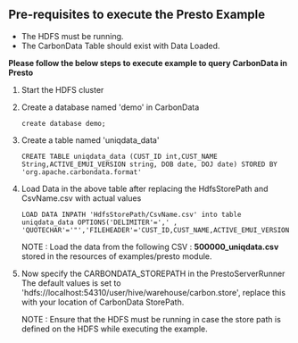 <!--
    Licensed to the Apache Software Foundation (ASF) under one
    or more contributor license agreements.  See the NOTICE file
    distributed with this work for additional information
    regarding copyright ownership.  The ASF licenses this file
    to you under the Apache License, Version 2.0 (the
    "License"); you may not use this file except in compliance
    with the License.  You may obtain a copy of the License at

      http://www.apache.org/licenses/LICENSE-2.0

    Unless required by applicable law or agreed to in writing,
    software distributed under the License is distributed on an
    "AS IS" BASIS, WITHOUT WARRANTIES OR CONDITIONS OF ANY
    KIND, either express or implied.  See the License for the
    specific language governing permissions and limitations
    under the License.
-->

## Pre-requisites to execute the Presto Example
- The HDFS must be running.
- The CarbonData Table should exist with Data Loaded.

**Please follow the below steps to execute example to query CarbonData in Presto**

1. Start the HDFS cluster
2. Create a database named 'demo' in CarbonData

    ```
    create database demo;
    ```
3. Create a table named 'uniqdata_data'

    ```
    CREATE TABLE uniqdata_data (CUST_ID int,CUST_NAME String,ACTIVE_EMUI_VERSION string, DOB date, DOJ date) STORED BY 'org.apache.carbondata.format'
    ```

4. Load Data in the above table after replacing the HdfsStorePath and CsvName.csv with actual values

    ```
    LOAD DATA INPATH 'HdfsStorePath/CsvName.csv' into table uniqdata_data OPTIONS('DELIMITER'=',' , 'QUOTECHAR'='"','FILEHEADER'='CUST_ID,CUST_NAME,ACTIVE_EMUI_VERSION,DOB,DOJ')

    ```

    NOTE : Load the data from the following CSV : **500000_uniqdata.csv** stored in the resources of examples/presto module.

5. Now specify the CARBONDATA_STOREPATH in the PrestoServerRunner
   The default values is set to 'hdfs://localhost:54310/user/hive/warehouse/carbon.store', replace this with your location of CarbonData StorePath.

    NOTE : Ensure that the HDFS must be running in case the store path is defined on the HDFS while executing the example.

